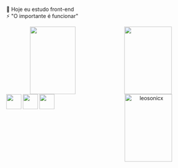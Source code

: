 🌱 Hoje eu estudo front-end <br>
⚡ "O importante é funcionar"

<div align="center">
  <img align="left"height="180em" width="49%" src="https://github-readme-stats.vercel.app/api?username=CauaYves&show_icons=true&theme=github_dark&include_all_commits=true&count_private=true"/>
  <img aling="center"height="180em" width="50%" src="https://github-readme-stats.vercel.app/api/top-langs/?username=CauaYves&layout=compact&langs_count=7&theme=github_dark"/>
  <img align="right"height="180em" width="50%"src="https://github-readme-streak-stats.herokuapp.com/?user=CauaYves&theme=dark" alt="leosonicx" />
</div>

<div align="bottom">
  <img src="https://cdn.jsdelivr.net/gh/devicons/devicon/icons/css3/css3-original.svg" style="height: 40px";/>
  <img src="https://cdn.jsdelivr.net/gh/devicons/devicon/icons/html5/html5-original.svg"style="height: 40px";/>
  <img src="https://cdn.jsdelivr.net/gh/devicons/devicon/icons/javascript/javascript-original.svg" style="height: 40px";/>
</div>
